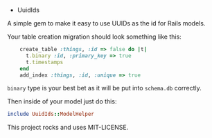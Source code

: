 * UuidIds

A simple gem to make it easy to use UUIDs as the id for Rails models.

Your table creation migration should look something like this:

```ruby
    create_table :things, :id => false do |t|
      t.binary :id, :primary_key => true
      t.timestamps
    end
    add_index :things, :id, :unique => true
```

`binary` type is your best bet as it will be put into `schema.db`
correctly.

Then inside of your model just do this:

```ruby
include UuidIds::ModelHelper
```

This project rocks and uses MIT-LICENSE.
